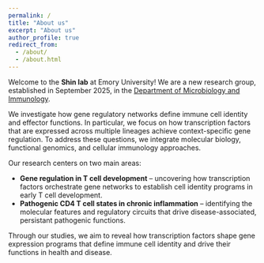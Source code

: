 ```yaml
---
permalink: /
title: "About us"
excerpt: "About us"
author_profile: true
redirect_from: 
  - /about/
  - /about.html
---
```


Welcome to the **Shin lab** at Emory University!  We are a new research group, established in September 2025, in the [Department of Microbiology and Immunology](https://med.emory.edu/departments/microbiology-immunology/index.html).  

We investigate how gene regulatory networks define immune cell identity and effector functions.  In particular, we focus on how transcription factors that are expressed across multiple lineages achieve context-specific gene regulation.  To address these questions, we integrate molecular biology, functional genomics, and cellular immunology approaches.

Our research centers on two main areas:
* **Gene regulation in T cell development** – uncovering how transcription factors orchestrate gene networks to establish cell identity programs in early T cell development.
* **Pathogenic CD4 T cell states in chronic inflammation** – identifying the molecular features and regulatory circuits that drive disease-associated, persistant pathogenic functions.

Through our studies, we aim to reveal how transcription factors shape gene expression programs that define immune cell identity and drive their functions in health and disease.
